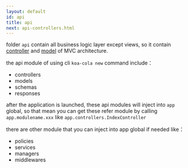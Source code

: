 ```yaml
---
layout: default
id: api
title: api
next: api-controllers.html
---
```


folder `api` contain all business logic layer except views, so it contain [controller](/api-controllers.html) and [model](/api-models.html) of MVC architecture.

the api module of using cli `koa-cola new` command include：
* controllers
* models
* schemas
* responses

after the application is launched, these api modules will inject into `app` global, so that mean you can get these refer module by calling `app.modulename.xxx` like `app.controllers.IndexController`

there are other module that you can inject into app global if needed like：
* policies
* services
* managers
* middlewares


